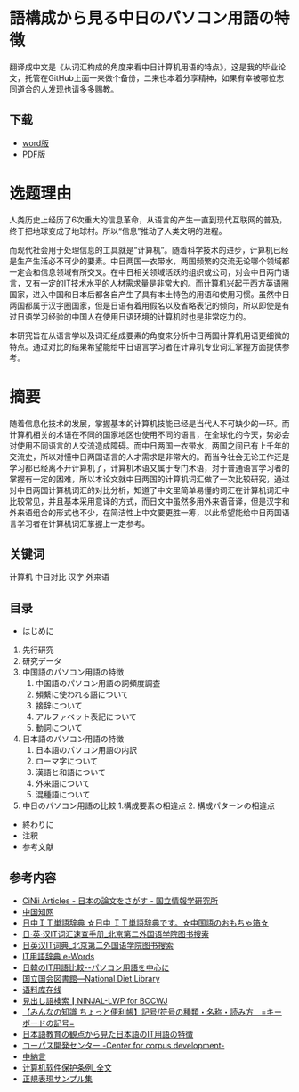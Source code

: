 # 語構成から見る中日のパソコン用語の特徴

翻译成中文是《从词汇构成的角度来看中日计算机用语的特点》，这是我的毕业论文，托管在GitHub上面一来做个备份，二来也本着分享精神，如果有幸被哪位志同道合的人发现也请多多赐教。

## 下载
- [word版](https://github.com/ecator/pcwords-cn-jp/blob/master/%E8%AA%9E%E6%A7%8B%E6%88%90%E3%81%8B%E3%82%89%E8%A6%8B%E3%82%8B%E4%B8%AD%E6%97%A5%E3%81%AE%E3%83%91%E3%82%BD%E3%82%B3%E3%83%B3%E7%94%A8%E8%AA%9E%E3%81%AE%E7%89%B9%E5%BE%B4.docx)
- [PDF版](https://github.com/ecator/pcwords-cn-jp/blob/master/%E8%AA%9E%E6%A7%8B%E6%88%90%E3%81%8B%E3%82%89%E8%A6%8B%E3%82%8B%E4%B8%AD%E6%97%A5%E3%81%AE%E3%83%91%E3%82%BD%E3%82%B3%E3%83%B3%E7%94%A8%E8%AA%9E%E3%81%AE%E7%89%B9%E5%BE%B4.pdf)

# 选题理由

人类历史上经历了6次重大的信息革命，从语言的产生一直到现代互联网的普及，终于把地球变成了地球村。所以“信息”推动了人类文明的进程。

而现代社会用于处理信息的工具就是“计算机”。随着科学技术的进步，计算机已经是生产生活必不可少的要素。中日两国一衣带水，两国频繁的交流无论哪个领域都一定会和信息领域有所交叉。在中日相关领域活跃的组织或公司，对会中日两门语言，又有一定的IT技术水平的人材需求量是非常大的。而计算机兴起于西方英语圈国家，进入中国和日本后都各自产生了具有本土特色的用语和使用习惯。虽然中日两国都属于汉字圈国家，但是日语有着用假名以及省略表记的倾向，所以即使是有过日语学习经验的中国人在使用日语环境的计算机时也是非常吃力的。

本研究旨在从语言学以及词汇组成要素的角度来分析中日两国计算机用语更细微的特点。通过对比的结果希望能给中日语言学习者在计算机专业词汇掌握方面提供参考。

# 摘要

随着信息化技术的发展，掌握基本的计算机技能已经是当代人不可缺少的一环。而计算机相关的术语在不同的国家地区也使用不同的语言，在全球化的今天，势必会对使用不同语言的人交流造成障碍。而中日两国一衣带水，两国之间已有上千年的交流史，所以对懂中日两国语言的人才需求是非常大的。而当今社会无论工作还是学习都已经离不开计算机了，计算机术语又属于专门术语，对于普通语言学习者的掌握有一定的困难，所以本论文就中日两国的计算机词汇做了一次比较研究，通过对中日两国计算机词汇的对比分析，知道了中文里简单易懂的词汇在计算机词汇中比较常见，并且基本采用意译的方式，而日文中虽然多用外来语音译，但是汉字和外来语组合的形式也不少，在简洁性上中文要更胜一筹，以此希望能给中日两国语言学习者在计算机词汇掌握上一定参考。

## 关键词

计算机   中日对比   汉字   外来语

## 目录

- はじめに
1. 先行研究
2. 研究データ
3. 中国語のパソコン用語の特徴
	1. 中国語のパソコン用語の詞頻度調査
	2. 頻繫に使われる語について
	3. 接辞について
	4. アルファベット表記について
	5. 動詞について
4. 日本語のパソコン用語の特徴
	1. 日本語のパソコン用語の内訳
	2. ローマ字について
	3. 漢語と和語について
	4. 外来語について
	5. 混種語について
5. 中日のパソコン用語の比較
	1.構成要素の相違点
	2. 構成パターンの相違点
- 終わりに
- 注釈
- 参考文献

## 参考内容
- [CiNii Articles - 日本の論文をさがす - 国立情報学研究所](http://ci.nii.ac.jp/)
- [中国知网](http://www.cnki.net/)
- [日中ＩＴ単語辞典 ☆日中 ＩＴ単語辞典です。☆中国語のおもちゃ箱☆](http://www.my-toybox.net/itword.html)
- [日·英·汉IT词汇速查手册_北京第二外国语学院图书搜索](http://book.duxiu.com/bookDetail.jsp?dxNumber=000006794562&d=2D5C4BBFFC9285CBBF3FC0C1A5600D6E&fenlei=0703010232)
- [日英汉IT词典_北京第二外国语学院图书搜索](http://book.duxiu.com/bookDetail.jsp?dxNumber=000006868144&d=4FB7F34B573F797762B21AD8263D88A8&fenlei=080401)
- [IT用語辞典 e-Words](http://e-words.jp/)
- [日韓のIT用語比較--パソコン用語を中心に ](https://ndlopac.ndl.go.jp/F/?func=find-c&amp=&amp=&amp=&amp=&amp=&amp=&ccl_term=001%20%3D%2011137242&adjacent=N&x=0&y=0&con_lng=jpn&pds_handle=&pds_handle=)
- [国立国会図書館―National Diet Library](http://www.ndl.go.jp/index.html)
- [语料库在线](http://www.cncorpus.org/index.aspx)
- [見出し語検索┃NINJAL-LWP for BCCWJ](http://nlb.ninjal.ac.jp/search/)
- [【みんなの知識 ちょっと便利帳】記号/符号の種類・名称・読み方　=キーボードの記号=](http://www.benricho.org/symbol/kigou_11.html)
- [日本語教育の観点から見た日本語のIT用語の特徴](https://ndlopac.ndl.go.jp/F/?func=find-c&amp=&amp=&amp=&amp=&amp=&amp=&ccl_term=001%20%3D%20023432032&adjacent=N&x=0&y=0&con_lng=jpn&pds_handle=&pds_handle=)
- [コーパス開発センター -Center for corpus development-](http://pj.ninjal.ac.jp/corpus_center/)
- [中納言](https://chunagon.ninjal.ac.jp/)
- [计算机软件保护条例_全文](http://www.law-lib.com/law/law_view.asp?id=410606)
- [正規表現サンプル集](http://www.megasoft.co.jp/mifes/seiki/meta.html)